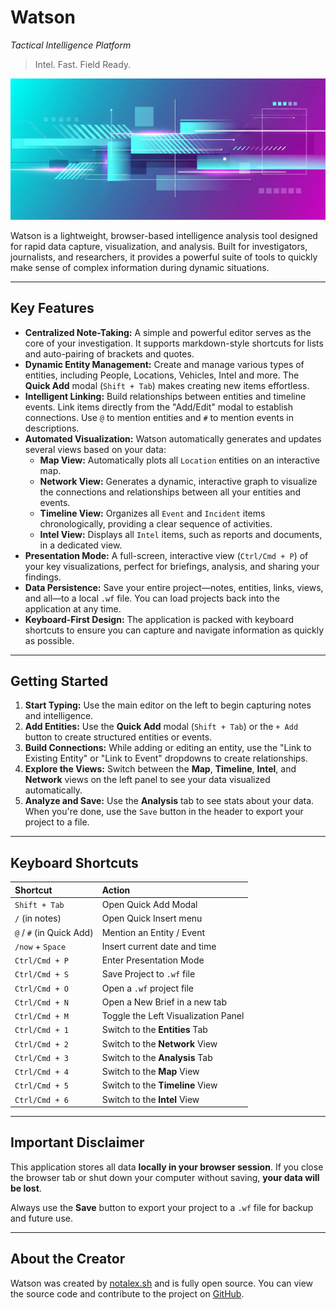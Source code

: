 # Watson 
_Tactical Intelligence Platform_

> Intel. Fast. Field Ready.

![Watson Banner](./banner.png)

Watson is a lightweight, browser-based intelligence analysis tool designed for rapid data capture, visualization, and analysis. Built for investigators, journalists, and researchers, it provides a powerful suite of tools to quickly make sense of complex information during dynamic situations.

---

## Key Features

-   **Centralized Note-Taking:** A simple and powerful editor serves as the core of your investigation. It supports markdown-style shortcuts for lists and auto-pairing of brackets and quotes.
-   **Dynamic Entity Management:** Create and manage various types of entities, including People, Locations, Vehicles, Intel and more. The **Quick Add** modal (`Shift + Tab`) makes creating new items effortless.
-   **Intelligent Linking:** Build relationships between entities and timeline events. Link items directly from the "Add/Edit" modal to establish connections. Use `@` to mention entities and `#` to mention events in descriptions.
-   **Automated Visualization:** Watson automatically generates and updates several views based on your data:
    -   **Map View:** Automatically plots all `Location` entities on an interactive map.
    -   **Network View:** Generates a dynamic, interactive graph to visualize the connections and relationships between all your entities and events.
    -   **Timeline View:** Organizes all `Event` and `Incident` items chronologically, providing a clear sequence of activities.
    -   **Intel View:** Displays all `Intel` items, such as reports and documents, in a dedicated view.
-   **Presentation Mode:** A full-screen, interactive view (`Ctrl/Cmd + P`) of your key visualizations, perfect for briefings, analysis, and sharing your findings.
-   **Data Persistence:** Save your entire project—notes, entities, links, views, and all—to a local `.wf` file. You can load projects back into the application at any time.
-   **Keyboard-First Design:** The application is packed with keyboard shortcuts to ensure you can capture and navigate information as quickly as possible.

---

## Getting Started

1.  **Start Typing:** Use the main editor on the left to begin capturing notes and intelligence.
2.  **Add Entities:** Use the **Quick Add** modal (`Shift + Tab`) or the `+ Add` button to create structured entities or events.
3.  **Build Connections:** While adding or editing an entity, use the "Link to Existing Entity" or "Link to Event" dropdowns to create relationships.
4.  **Explore the Views:** Switch between the **Map**, **Timeline**, **Intel**, and **Network** views on the left panel to see your data visualized automatically.
5.  **Analyze and Save:** Use the **Analysis** tab to see stats about your data. When you're done, use the `Save` button in the header to export your project to a file.

---

## Keyboard Shortcuts

| Shortcut           | Action                           |
| :----------------- | :------------------------------- |
| `Shift + Tab`      | Open Quick Add Modal             |
| `/` (in notes)     | Open Quick Insert menu           |
| `@` / `#` (in Quick Add) | Mention an Entity / Event |
| `/now` + `Space`   | Insert current date and time     |
| `Ctrl/Cmd + P`     | Enter Presentation Mode          |
| `Ctrl/Cmd + S`     | Save Project to `.wf` file       |
| `Ctrl/Cmd + O`     | Open a `.wf` project file        |
| `Ctrl/Cmd + N`     | Open a New Brief in a new tab    |
| `Ctrl/Cmd + M`     | Toggle the Left Visualization Panel|
| `Ctrl/Cmd + 1`     | Switch to the **Entities** Tab   |
| `Ctrl/Cmd + 2`     | Switch to the **Network** View   |
| `Ctrl/Cmd + 3`     | Switch to the **Analysis** Tab   |
| `Ctrl/Cmd + 4`     | Switch to the **Map** View       |
| `Ctrl/Cmd + 5`     | Switch to the **Timeline** View  |
| `Ctrl/Cmd + 6`     | Switch to the **Intel** View     |

---

## Important Disclaimer

This application stores all data **locally in your browser session**. If you close the browser tab or shut down your computer without saving, **your data will be lost**.

Always use the **Save** button to export your project to a `.wf` file for backup and future use.

---

## About the Creator

Watson was created by [notalex.sh](https://www.notalex.sh) and is fully open source. You can view the source code and contribute to the project on [GitHub](https://github.com/notalex-sh/watson).